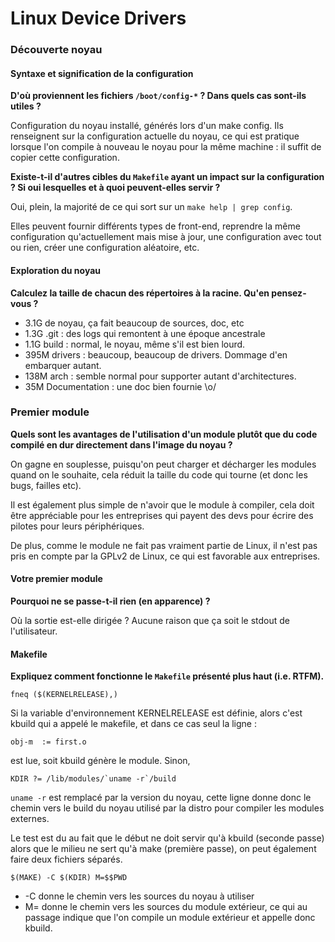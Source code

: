 # Linux Device Drivers #

### Découverte noyau ###

#### Syntaxe et signification de la configuration ####

**D'où proviennent les fichiers `/boot/config-*` ? Dans quels cas sont-ils
utiles ?**

Configuration du noyau installé, générés lors d'un make config. Ils renseignent
sur la configuration actuelle du noyau, ce qui est pratique lorsque l'on compile
à nouveau le noyau pour la même machine : il suffit de copier cette
configuration.

**Existe-t-il d'autres cibles du `Makefile`  ayant un impact sur la
configuration ? Si oui lesquelles et à quoi peuvent-elles servir ?**

Oui, plein, la majorité de ce qui sort sur un `make help | grep config`.

Elles peuvent fournir différents types de front-end, reprendre la même
configuration qu'actuellement mais mise à jour, une configuration avec tout ou
rien, créer une configuration aléatoire, etc.

#### Exploration du noyau ####

**Calculez la taille de chacun des répertoires à la racine. Qu'en
pensez-vous ?**

- 3.1G de noyau, ça fait beaucoup de sources, doc, etc
- 1.3G .git : des logs qui remontent à une époque ancestrale
- 1.1G build : normal, le noyau, même s'il est bien lourd. 
- 395M drivers : beaucoup, beaucoup de drivers. Dommage d'en embarquer autant.
- 138M arch : semble normal pour supporter autant d'architectures.
- 35M Documentation : une doc bien fournie \o/

### Premier module ###

**Quels sont les avantages de l'utilisation d'un module plutôt que du code
compilé en dur directement dans l'image du noyau ?**

On gagne en souplesse, puisqu'on peut charger et décharger les modules quand on
le souhaite, cela réduit la taille du code qui tourne (et donc les bugs, failles
etc).

Il est également plus simple de n'avoir que le module à compiler, cela doit être
appréciable pour les entreprises qui payent des devs pour écrire des pilotes
pour leurs périphériques.

De plus, comme le module ne fait pas vraiment partie de Linux, il n'est pas pris
en compte par la GPLv2 de Linux, ce qui est favorable aux entreprises.

#### Votre premier module ####

**Pourquoi ne se passe-t-il rien (en apparence) ?**

Où la sortie est-elle dirigée ? Aucune raison que ça soit le stdout de
l'utilisateur.

#### Makefile ####

**Expliquez comment fonctionne le `Makefile` présenté plus haut (i.e. RTFM).**

`fneq ($(KERNELRELEASE),)`

Si la variable d'environnement KERNELRELEASE est définie, alors c'est kbuild
qui a appelé le makefile, et dans ce cas seul la ligne :

`obj-m  := first.o`

est lue, soit kbuild génère le module. Sinon,

```make
KDIR ?= /lib/modules/`uname -r`/build
```

`uname -r` est remplacé par la version du noyau, cette ligne donne donc le
chemin vers le build du noyau utilisé par la distro pour compiler les modules
externes.

Le test est du au fait que le début ne doit servir qu'à kbuild (seconde passe)
alors que le milieu ne sert qu'à make (première passe), on peut également faire
deux fichiers séparés.

`$(MAKE) -C $(KDIR) M=$$PWD`

- -C donne le chemin vers les sources du noyau à utiliser
- M= donne le chemin vers les sources du module extérieur, ce qui au passage
indique que l'on compile un module extérieur et appelle donc kbuild.

